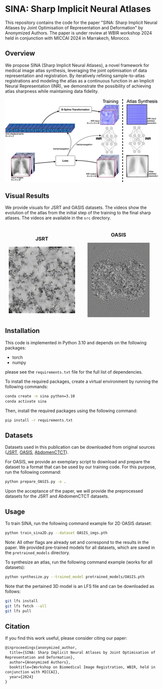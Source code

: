 # SINA: Sharp Implicit Neural Atlases

This repository contains the code for the paper "SINA: Sharp Implicit Neural Atlases by Joint Optimisation of Representation and Deformation" by Anonymized Authors. The paper is under review at WBIR workshop 2024 held in conjunction with MICCAI 2024 in Marrakech, Morocco.

## Overview

We propose SINA (Sharp Implicit Neural Atlases), a novel framework for medical image atlas synthesis, leveraging the joint optimisation of data representation and registration. By iteratively refining sample-to-atlas registrations and modeling the atlas as a continuous function in an Implicit Neural Representation (INR), we demonstrate the possibility of achieving atlas sharpness while maintaining data fidelity.

![image info](./src/overview.png)

## Visual Results

We provide visuals for JSRT and OASIS datasets. The videos show the evolution of the atlas from the initial step of the training to the final sharp atlases. The videos are available in the `src` directory.

<div style="display: flex; justify-content: center; align-items: center; width: 100%;">
    <div style="text-align: center; margin-right: 10px; flex: 1;">
      <h3>JSRT</h3>
      <img src="./src/JSRT_loop.gif" width="90%">
      </div>
     <div style="text-align: center; margin-right: 10px; flex: 1;">
      <h3>OASIS</h3>
      <img src="./src/OASIS_loop.gif" width="84%">
    </div>
</div>

## Installation

This code is implemented in Python 3.10 and depends on the following packages:

- torch
- numpy

please see the `requirements.txt` file for the full list of dependencies.

To install the required packages, create a virtual environment by running the following commands:

```bash
conda create -n sina python=3.10
conda activate sina
```

Then, install the required packages using the following command:

```bash
pip install -r requirements.txt
```

## Datasets

Datasets used in this publication can be downloaded from original sources ([JSRT](http://db.jsrt.or.jp/eng.php), [OASIS](https://github.com/adalca/medical-datasets/blob/master/neurite-oasis.md), [AbdomenCTCT](https://learn2reg.grand-challenge.org/Datasets/)).

For OASIS, we provide an exemplary script to download and prepare the dataset to a format that can be used by our training code. For this purpose, run the following command:

```bash
python prepare_OASIS.py -o .
```

Upon the acceptance of the paper, we will provide the preprocessed datasets for the JSRT and AbdomenCTCT datasets.

## Usage

To train SINA, run the following command example for 2D OASIS dataset:

```bash
python train_sina2D.py --dataset OASIS_imgs.pth 
```

Note: All other flags are already set and correspond to the results in the paper. We provided pre-trained models for all datasets, which are saved in the `pretrained_models` directory.

To synthesize an atlas, run the following command example (works for all datasets):

```bash
python synthesize.py --trained_model pretrained_models/OASIS.pth  
```

Note that the pertained 3D model is an LFS file and can be downloaded as follows:
  
  ```bash
  git lfs install
  git lfs fetch --all
  git lfs pull
  ```

## Citation

If you find this work useful, please consider citing our paper:

```
@inproceedings{anonymized_author,
  title={SINA: Sharp Implicit Neural Atlases by Joint Optimisation of Representation and Deformation},
  author={Anonymized Authors},
  booktitle={Workshop on Biomedical Image Registration, WBIR, held in conjunction with MICCAI},
  year={2024}
}
```
